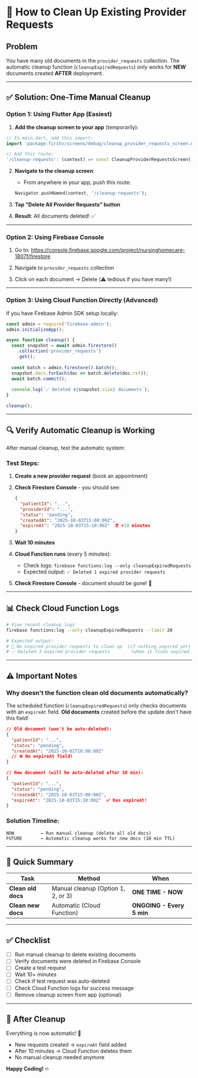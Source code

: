 # 🧹 How to Clean Up Existing Provider Requests

## Problem
You have many old documents in the `provider_requests` collection. The automatic cleanup function (`cleanupExpiredRequests`) only works for **NEW** documents created **AFTER** deployment.

---

## ✅ Solution: One-Time Manual Cleanup

### Option 1: Using Flutter App (Easiest)

1. **Add the cleanup screen to your app** (temporarily):

```dart
// In main.dart, add this import:
import 'package:firstv/screens/debug/cleanup_provider_requests_screen.dart';

// Add this route:
'/cleanup-requests': (context) => const CleanupProviderRequestsScreen(),
```

2. **Navigate to the cleanup screen**:
   - From anywhere in your app, push this route:
   ```dart
   Navigator.pushNamed(context, '/cleanup-requests');
   ```

3. **Tap "Delete All Provider Requests" button**

4. **Result**: All documents deleted! ✅

---

### Option 2: Using Firebase Console

1. Go to: https://console.firebase.google.com/project/nursinghomecare-1807f/firestore

2. Navigate to `provider_requests` collection

3. Click on each document → Delete (⚠️ tedious if you have many!)

---

### Option 3: Using Cloud Function Directly (Advanced)

If you have Firebase Admin SDK setup locally:

```javascript
const admin = require('firebase-admin');
admin.initializeApp();

async function cleanup() {
  const snapshot = await admin.firestore()
    .collection('provider_requests')
    .get();
  
  const batch = admin.firestore().batch();
  snapshot.docs.forEach(doc => batch.delete(doc.ref));
  await batch.commit();
  
  console.log(`✅ Deleted ${snapshot.size} documents`);
}

cleanup();
```

---

## 🔍 Verify Automatic Cleanup is Working

After manual cleanup, test the automatic system:

### Test Steps:

1. **Create a new provider request** (book an appointment)

2. **Check Firestore Console** - you should see:
   ```json
   {
     "patientId": "...",
     "providerId": "...",
     "status": "pending",
     "createdAt": "2025-10-03T15:00:00Z",
     "expireAt": "2025-10-03T15:10:00Z"  ⏰ +10 minutes
   }
   ```

3. **Wait 10 minutes**

4. **Cloud Function runs** (every 5 minutes):
   - Check logs: `firebase functions:log --only cleanupExpiredRequests`
   - Expected output: `✅ Deleted 1 expired provider requests`

5. **Check Firestore Console** - document should be gone! 🎉

---

## 📊 Check Cloud Function Logs

```bash
# View recent cleanup logs
firebase functions:log --only cleanupExpiredRequests --limit 20

# Expected output:
# 🧹 No expired provider requests to clean up  (if nothing expired yet)
# ✅ Deleted 3 expired provider requests        (when it finds expired docs)
```

---

## ⚠️ Important Notes

### Why doesn't the function clean old documents automatically?

The scheduled function (`cleanupExpiredRequests`) only checks documents with an `expireAt` field. **Old documents** created before the update don't have this field!

```json
// Old document (won't be auto-deleted):
{
  "patientId": "...",
  "status": "pending",
  "createdAt": "2025-10-01T10:00:00Z"
  // ❌ No expireAt field!
}

// New document (will be auto-deleted after 10 min):
{
  "patientId": "...",
  "status": "pending",
  "createdAt": "2025-10-03T15:00:00Z",
  "expireAt": "2025-10-03T15:10:00Z"  ✅ Has expireAt!
}
```

### Solution Timeline:

```
NOW          → Run manual cleanup (delete all old docs)
FUTURE       → Automatic cleanup works for new docs (10 min TTL)
```

---

## 🎯 Quick Summary

| Task | Method | When |
|------|--------|------|
| **Clean old docs** | Manual cleanup (Option 1, 2, or 3) | **ONE TIME - NOW** |
| **Clean new docs** | Automatic (Cloud Function) | **ONGOING - Every 5 min** |

---

## ✅ Checklist

- [ ] Run manual cleanup to delete existing documents
- [ ] Verify documents were deleted in Firebase Console
- [ ] Create a test request
- [ ] Wait 10+ minutes
- [ ] Check if test request was auto-deleted
- [ ] Check Cloud Function logs for success message
- [ ] Remove cleanup screen from app (optional)

---

## 🚀 After Cleanup

Everything is now automatic! 🎉

- New requests created → `expireAt` field added
- After 10 minutes → Cloud Function deletes them
- No manual cleanup needed anymore

**Happy Coding!** 🔥
